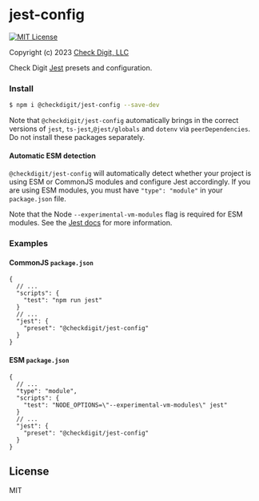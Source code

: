 # jest-config

[![MIT License](https://img.shields.io/github/license/checkdigit/jest-config)](https://github.com/checkdigit/jest-config/blob/master/LICENSE.txt)

Copyright (c) 2023 [Check Digit, LLC](https://checkdigit.com)

Check Digit [Jest](https://jestjs.io/) presets and configuration.

### Install

```bash
$ npm i @checkdigit/jest-config --save-dev
```

Note that `@checkdigit/jest-config` automatically brings in the correct versions of
`jest`, `ts-jest`,`@jest/globals` and `dotenv` via `peerDependencies`. Do not install these packages separately.

#### Automatic ESM detection

`@checkdigit/jest-config` will automatically detect whether your project is using ESM or CommonJS modules and configure
Jest accordingly. If you are using ESM modules, you must have `"type": "module"` in your `package.json` file.

Note that the Node `--experimental-vm-modules` flag is required for ESM modules. See the
[Jest docs](https://jestjs.io/docs/ecmascript-modules) for more information.

### Examples

#### CommonJS `package.json`

```jsonc
{
  // ...
  "scripts": {
    "test": "npm run jest"
  }
  // ...
  "jest": {
    "preset": "@checkdigit/jest-config"
  }
}
```

#### ESM `package.json`

```jsonc
{
  // ...
  "type": "module",
  "scripts": {
    "test": "NODE_OPTIONS=\"--experimental-vm-modules\" jest"
  }
  // ...
  "jest": {
    "preset": "@checkdigit/jest-config"
  }
}
```

## License

MIT
